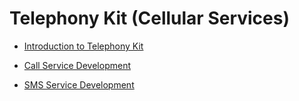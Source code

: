 # Telephony Kit (Cellular Services)
- [Introduction to Telephony Kit](../telephony/telephony-overview.md)

- [Call Service Development](../telephony/telephony-call.md)
- [SMS Service Development](../telephony/telephony-sms.md)
